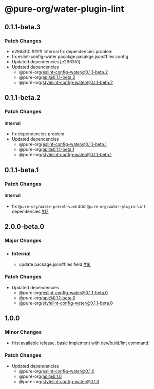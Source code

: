 # @pure-org/water-plugin-lint

## 0.1.1-beta.3

### Patch Changes

- e2963f0: #### Internal fix dependencies problem
- fix eslint-config-water pacakge pacakge.json#files config
- Updated dependencies [e2963f0]
- Updated dependencies
  - @pure-org/eslint-config-water@0.1.1-beta.2
  - @pure-org/api@0.1.1-beta.2
  - @pure-org/stylelint-config-water@0.1.1-beta.2

## 0.1.1-beta.2

### Patch Changes

#### Internal

- fix dependencies problem
- Updated dependencies
  - @pure-org/eslint-config-water@0.1.1-beta.1
  - @pure-org/api@0.1.1-beta.1
  - @pure-org/stylelint-config-water@0.1.1-beta.1

## 0.1.1-beta.1

### Patch Changes

#### Internal

- fix `@pure-org/water-preset-vue2` and `@pure-org/water-plugin-lint` dependencies [#17](https://github.com/yidafu/pure-water/pull/17)

## 2.0.0-beta.0

### Major Changes

- ### Internal

  - update package.json#files field [#16](https://github.com/yidafu/pure-water/pull/16)

### Patch Changes

- Updated dependencies
  - @pure-org/eslint-config-water@0.1.1-beta.0
  - @pure-org/api@0.1.1-beta.0
  - @pure-org/stylelint-config-water@0.1.1-beta.0

## 1.0.0

### Minor Changes

- frist available release. basic implement with dev/build/lint command.

### Patch Changes

- Updated dependencies
  - @pure-org/eslint-config-water@0.1.0
  - @pure-org/api@0.1.0
  - @pure-org/stylelint-config-water@0.1.0
